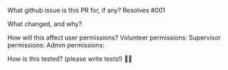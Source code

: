 What github issue is this PR for, if any?
Resolves #001

What changed, and why?

How will this affect user permissions?
Volunteer permissions:
Supervisor permissions:
Admin permissions:


How is this tested? (please write tests!) 💖💪
